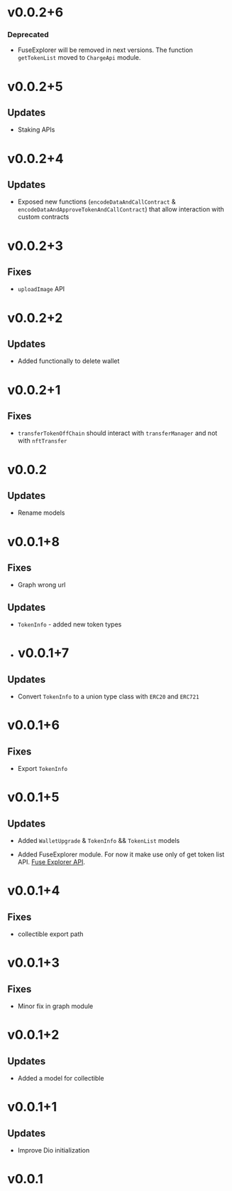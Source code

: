 # v0.0.2+6

### Deprecated

* FuseExplorer will be removed in next versions. The function `getTokenList` moved to `ChargeApi` module. 

# v0.0.2+5

## Updates

- Staking APIs

# v0.0.2+4

## Updates

- Exposed new functions (`encodeDataAndCallContract` & `encodeDataAndApproveTokenAndCallContract`) that allow interaction with custom contracts

# v0.0.2+3

## Fixes

- `uploadImage` API

# v0.0.2+2

## Updates

- Added functionally to delete wallet

# v0.0.2+1

## Fixes

- `transferTokenOffChain` should interact with `transferManager` and not with `nftTransfer`

# v0.0.2

## Updates

- Rename models

# v0.0.1+8

## Fixes

- Graph wrong url

## Updates

- `TokenInfo` - added new token types

- # v0.0.1+7

## Updates

- Convert `TokenInfo` to a union type class with `ERC20` and `ERC721`

# v0.0.1+6

## Fixes

- Export `TokenInfo`
  
# v0.0.1+5

## Updates

- Added `WalletUpgrade` & `TokenInfo` && `TokenList` models

- Added FuseExplorer module. For now it make use only of get token list API. [Fuse Explorer API](https://explorer.fuse.io/api-docs).

# v0.0.1+4

## Fixes

- collectible export path

# v0.0.1+3

## Fixes

- Minor fix in graph module

# v0.0.1+2

## Updates

- Added a model for collectible

# v0.0.1+1

## Updates

- Improve Dio initialization

# v0.0.1
